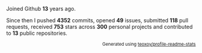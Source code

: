 Joined Github **13** years ago.

Since then I pushed **4352** commits, opened **49** issues, submitted **118** pull requests, received **753** stars across **300** personal projects and contributed to **13** public repositories.

<p align="right"><sub>Generated using <a href="https://github.com/marketplace/actions/profile-readme-stats">teoxoy/profile-readme-stats</a></sub></p>
